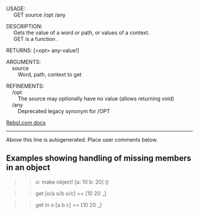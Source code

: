 USAGE:  
&nbsp;&nbsp;&nbsp;&nbsp;&nbsp;GET&nbsp;source&nbsp;/opt&nbsp;/any  
  
DESCRIPTION:  
&nbsp;&nbsp;&nbsp;&nbsp;&nbsp;Gets&nbsp;the&nbsp;value&nbsp;of&nbsp;a&nbsp;word&nbsp;or&nbsp;path,&nbsp;or&nbsp;values&nbsp;of&nbsp;a&nbsp;context.  
&nbsp;&nbsp;&nbsp;&nbsp;&nbsp;GET&nbsp;is&nbsp;a&nbsp;function&nbsp;.  
  
RETURNS:&nbsp;[&lt;opt&gt;&nbsp;any-value!]  
  
ARGUMENTS:  
&nbsp;&nbsp;&nbsp;&nbsp;source  
&nbsp;&nbsp;&nbsp;&nbsp;&nbsp;&nbsp;&nbsp;&nbsp;Word,&nbsp;path,&nbsp;context&nbsp;to&nbsp;get  
  
REFINEMENTS:  
&nbsp;&nbsp;&nbsp;&nbsp;/opt  
&nbsp;&nbsp;&nbsp;&nbsp;&nbsp;&nbsp;&nbsp;&nbsp;The&nbsp;source&nbsp;may&nbsp;optionally&nbsp;have&nbsp;no&nbsp;value&nbsp;(allows&nbsp;returning&nbsp;void)  
&nbsp;&nbsp;&nbsp;&nbsp;/any  
&nbsp;&nbsp;&nbsp;&nbsp;&nbsp;&nbsp;&nbsp;&nbsp;Deprecated&nbsp;legacy&nbsp;synonym&nbsp;for&nbsp;/OPT  

[Rebol.com docs](http://www.rebol.com/r3/docs/functions/get.html)
___
Above this line is autogenerated. Place user comments below.

## Examples showing handling of missing members in an object

>>  o: make object! [a: 10 b: 20] ()

>> get [o/a o/b o/c]
== [10 20 _]

>> get in o [a b c]
== [10 20 _]
